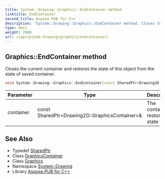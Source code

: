 ```yaml
---
title: System::Drawing::Graphics::EndContainer method
linktitle: EndContainer
second_title: Aspose.PUB for C++
description: 'System::Drawing::Graphics::EndContainer method. Closes the current container and restores the state of this object from the state of saved container in C++.'
type: docs
weight: 2900
url: /cpp/system.drawing/graphics/endcontainer/
---
```

## Graphics::EndContainer method


Closes the current container and restores the state of this object from the state of saved container.

```cpp
void System::Drawing::Graphics::EndContainer(const SharedPtr<Drawing2D::GraphicsContainer> &container)
```


| Parameter | Type | Description |
| --- | --- | --- |
| container | const SharedPtr\<Drawing2D::GraphicsContainer\>\& | The container to restore the state from |

## See Also

* Typedef [SharedPtr](../../../system/sharedptr/)
* Class [GraphicsContainer](../../../system.drawing.drawing2d/graphicscontainer/)
* Class [Graphics](../)
* Namespace [System::Drawing](../../)
* Library [Aspose.PUB for C++](../../../)
